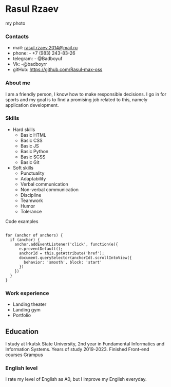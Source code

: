 # Rasul Rzaev
my photo

### Contacts
*    mail: rasul.rzaev.2014@mail.ru
*    phone: - +7 (983) 243-83-26
*    telegram: - @Badboyuf
*    Vk: -@badboyrr
*    gitHub: https://github.com/Rasul-max-oss  
### About me
I am a friendly person, I know how to make responsible decisions. I go in for sports and my goal is to find a promising job related to this, namely application development.
### Skills
* Hard skills
    * Basic HTML
    * Basic CSS
    * Basic JS
    * Basic Python
    * Basic SCSS
    * Basic Git
* Soft skills
    * Punctuality
    * Adaptability
    * Verbal communication
    * Non-verbal communication
    * Discipline
    * Teamwork
    * Humor
    * Tolerance

Code examples

```let anchors = document.querySelectorAll('header a[href*="#"]');

for (anchor of anchors) {
  if (anchor) {
    anchor.addEventListener('click', function(e){
      e.preventDefault();
      anchorId = this.getAttribute('href');
      document.querySelector(anchorId).scrollIntoView({
        behavior: 'smooth', block: 'start'
      })
    })
  }
}
```

### Work experience
* Landing theater
* Landing gym
* Portfolio
## Education
I study at Irkutsk State University, 2nd year in Fundamental Informatics and Information Systems. Years of study 2019-2023.
Finished Front-end courses Grampus

### English level
I rate my level of English as A0, but I improve my English everyday.